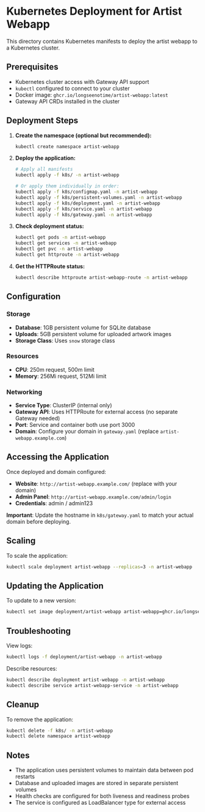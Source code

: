 # Kubernetes Deployment for Artist Webapp

This directory contains Kubernetes manifests to deploy the artist webapp to a Kubernetes cluster.

## Prerequisites

- Kubernetes cluster access with Gateway API support
- `kubectl` configured to connect to your cluster
- Docker image: `ghcr.io/longseenotime/artist-webapp:latest`
- Gateway API CRDs installed in the cluster

## Deployment Steps

1. **Create the namespace (optional but recommended):**
   ```bash
   kubectl create namespace artist-webapp
   ```

2. **Deploy the application:**
   ```bash
   # Apply all manifests
   kubectl apply -f k8s/ -n artist-webapp
   
   # Or apply them individually in order:
   kubectl apply -f k8s/configmap.yaml -n artist-webapp
   kubectl apply -f k8s/persistent-volumes.yaml -n artist-webapp
   kubectl apply -f k8s/deployment.yaml -n artist-webapp
   kubectl apply -f k8s/service.yaml -n artist-webapp
   kubectl apply -f k8s/gateway.yaml -n artist-webapp
   ```

3. **Check deployment status:**
   ```bash
   kubectl get pods -n artist-webapp
   kubectl get services -n artist-webapp
   kubectl get pvc -n artist-webapp
   kubectl get httproute -n artist-webapp
   ```

4. **Get the HTTPRoute status:**
   ```bash
   kubectl describe httproute artist-webapp-route -n artist-webapp
   ```

## Configuration

### Storage
- **Database**: 1GB persistent volume for SQLite database
- **Uploads**: 5GB persistent volume for uploaded artwork images
- **Storage Class**: Uses `snow` storage class

### Resources
- **CPU**: 250m request, 500m limit
- **Memory**: 256Mi request, 512Mi limit

### Networking
- **Service Type**: ClusterIP (internal only)
- **Gateway API**: Uses HTTPRoute for external access (no separate Gateway needed)
- **Port**: Service and container both use port 3000
- **Domain**: Configure your domain in `gateway.yaml` (replace `artist-webapp.example.com`)

## Accessing the Application

Once deployed and domain configured:
- **Website**: `http://artist-webapp.example.com/` (replace with your domain)
- **Admin Panel**: `http://artist-webapp.example.com/admin/login`
- **Credentials**: admin / admin123

**Important**: Update the hostname in `k8s/gateway.yaml` to match your actual domain before deploying.

## Scaling

To scale the application:
```bash
kubectl scale deployment artist-webapp --replicas=3 -n artist-webapp
```

## Updating the Application

To update to a new version:
```bash
kubectl set image deployment/artist-webapp artist-webapp=ghcr.io/longseenotime/artist-webapp:latest -n artist-webapp
```

## Troubleshooting

View logs:
```bash
kubectl logs -f deployment/artist-webapp -n artist-webapp
```

Describe resources:
```bash
kubectl describe deployment artist-webapp -n artist-webapp
kubectl describe service artist-webapp-service -n artist-webapp
```

## Cleanup

To remove the application:
```bash
kubectl delete -f k8s/ -n artist-webapp
kubectl delete namespace artist-webapp
```

## Notes

- The application uses persistent volumes to maintain data between pod restarts
- Database and uploaded images are stored in separate persistent volumes
- Health checks are configured for both liveness and readiness probes
- The service is configured as LoadBalancer type for external access